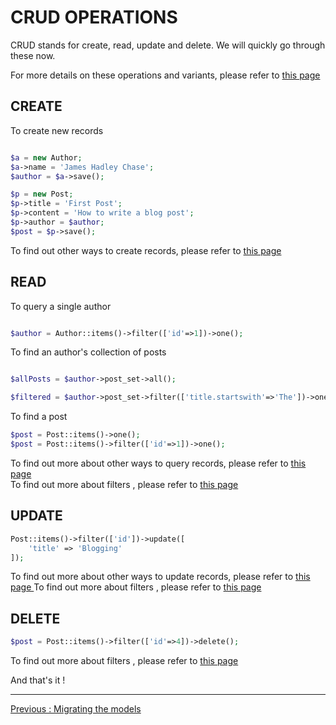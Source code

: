 # CRUD OPERATIONS
CRUD stands for create, read, update and delete. We will quickly go through these now.

For more details on these operations and variants, please refer to [ this page ](./../parts/making_queries.md)

## CREATE

To create new records

```php

$a = new Author;
$a->name = 'James Hadley Chase';
$author = $a->save();

$p = new Post;
$p->title = 'First Post';
$p->content = 'How to write a blog post';
$p->author = $author;
$post = $p->save();

```

To find out other ways to create records, please refer to [ this page ](./../parts/making_queries.md)

## READ
To query a single author
```php

$author = Author::items()->filter(['id'=>1])->one();

```

To find an author's collection of posts  

```php

$allPosts = $author->post_set->all();

$filtered = $author->post_set->filter(['title.startswith'=>'The'])->one()

```

To find a post

```php
$post = Post::items()->one();
$post = Post::items()->filter(['id'=>1])->one();
```

To find out more about other ways to query records, please refer to [ this page ](./../parts/making_queries.md)  
To find out more about filters , please refer to [ this page ](./../parts/query_filters.md)

## UPDATE

```php
Post::items()->filter(['id'])->update([
    'title' => 'Blogging'
]);
```

To find out more about other ways to update records, please refer to [ this page ](./../parts/making_queries.md)
To find out more about filters , please refer to [ this page ](./../parts/query_filters.md)

## DELETE
```php
$post = Post::items()->filter(['id'=>4])->delete();
```
To find out more about filters , please refer to [ this page ](./../parts/query_filters.md)

And that's it !

---
[ Previous : Migrating the models](migrating.md)